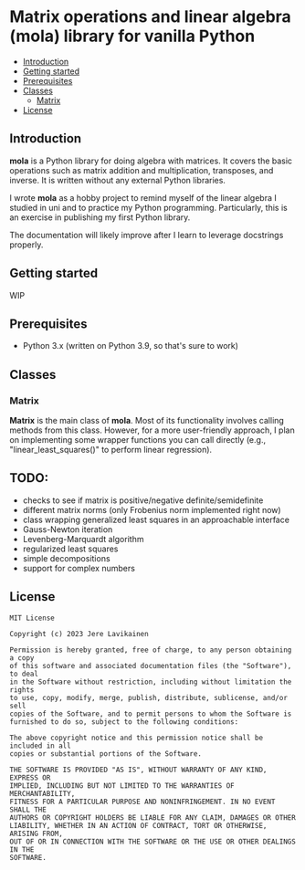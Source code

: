 # Matrix operations and linear algebra (mola) library for vanilla Python

- [Introduction](#introduction)
- [Getting started](#getting-started)
- [Prerequisites](#prerequisites)
- [Classes](#classes)
  * [Matrix](#matrix)
- [License](#license)
<!-- toc -->

## Introduction

**mola** is a Python library for doing algebra with matrices. It covers the basic operations such as matrix addition and multiplication, transposes, and inverse. It is written without any external Python libraries.

I wrote **mola** as a hobby project to remind myself of the linear algebra I studied in uni and to practice my Python programming. Particularly, this is an exercise in publishing my first Python library.

The documentation will likely improve after I learn to leverage docstrings properly.

## Getting started

WIP

## Prerequisites

- Python 3.x (written on Python 3.9, so that's sure to work)

## Classes

### Matrix

**Matrix** is the main class of **mola**. Most of its functionality involves calling methods from this class. However, for a more user-friendly approach, I plan on implementing some wrapper functions you can call directly (e.g., "linear_least_squares()" to perform linear regression).

## TODO:
- checks to see if matrix is positive/negative definite/semidefinite
- different matrix norms (only Frobenius norm implemented right now)
- class wrapping generalized least squares in an approachable interface
- Gauss-Newton iteration
- Levenberg-Marquardt algorithm
- regularized least squares
- simple decompositions
- support for complex numbers

## License

```
MIT License

Copyright (c) 2023 Jere Lavikainen

Permission is hereby granted, free of charge, to any person obtaining a copy
of this software and associated documentation files (the "Software"), to deal
in the Software without restriction, including without limitation the rights
to use, copy, modify, merge, publish, distribute, sublicense, and/or sell
copies of the Software, and to permit persons to whom the Software is
furnished to do so, subject to the following conditions:

The above copyright notice and this permission notice shall be included in all
copies or substantial portions of the Software.

THE SOFTWARE IS PROVIDED "AS IS", WITHOUT WARRANTY OF ANY KIND, EXPRESS OR
IMPLIED, INCLUDING BUT NOT LIMITED TO THE WARRANTIES OF MERCHANTABILITY,
FITNESS FOR A PARTICULAR PURPOSE AND NONINFRINGEMENT. IN NO EVENT SHALL THE
AUTHORS OR COPYRIGHT HOLDERS BE LIABLE FOR ANY CLAIM, DAMAGES OR OTHER
LIABILITY, WHETHER IN AN ACTION OF CONTRACT, TORT OR OTHERWISE, ARISING FROM,
OUT OF OR IN CONNECTION WITH THE SOFTWARE OR THE USE OR OTHER DEALINGS IN THE
SOFTWARE.

```
